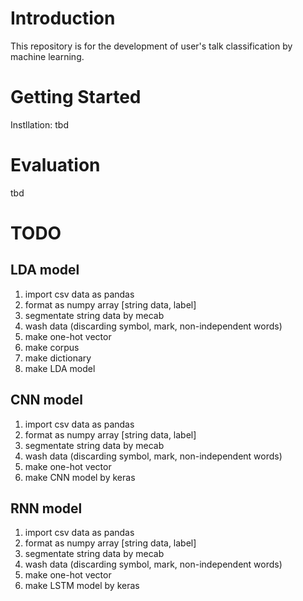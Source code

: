 # Introduction 
This repository is for the development of user's talk classification by machine learning.

# Getting Started
Instllation: tbd

# Evaluation
tbd

# TODO
## LDA model
1. import csv data as pandas
2. format as numpy array [string data, label]
3. segmentate string data by mecab
4. wash data (discarding symbol, mark, non-independent words)
5. make one-hot vector
6. make corpus
7. make dictionary
8. make LDA model

## CNN model
1. import csv data as pandas
2. format as numpy array [string data, label]
3. segmentate string data by mecab
4. wash data (discarding symbol, mark, non-independent words)
5. make one-hot vector
6. make CNN model by keras

## RNN model
1. import csv data as pandas
2. format as numpy array [string data, label]
3. segmentate string data by mecab
4. wash data (discarding symbol, mark, non-independent words)
5. make one-hot vector
6. make LSTM model by keras